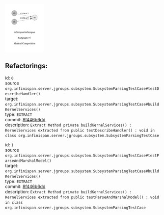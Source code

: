 <img src=subgraph_atomic_7.svg width=25%>

## Refactorings:

id: `0`\
source `org.infinispan.server.jgroups.subsystem.SubsystemParsingTestCase#testDescribeHandler()`\
target: `org.infinispan.server.jgroups.subsystem.SubsystemParsingTestCase#buildKernelServices()`\
type: `EXTRACT`\
commit: [8f446b6dd](https://github.com/infinispan/infinispan/commit/8f446b6ddf540e1b1fefca34dd10f45ba7256095)\
description: `Extract Method private buildKernelServices() : KernelServices extracted from public testDescribeHandler() : void in class org.infinispan.server.jgroups.subsystem.SubsystemParsingTestCase`

id: `1`\
source `org.infinispan.server.jgroups.subsystem.SubsystemParsingTestCase#testParseAndMarshalModel()`\
target: `org.infinispan.server.jgroups.subsystem.SubsystemParsingTestCase#buildKernelServices()`\
type: `EXTRACT`\
commit: [8f446b6dd](https://github.com/infinispan/infinispan/commit/8f446b6ddf540e1b1fefca34dd10f45ba7256095)\
description: `Extract Method private buildKernelServices() : KernelServices extracted from public testParseAndMarshalModel() : void in class org.infinispan.server.jgroups.subsystem.SubsystemParsingTestCase`

